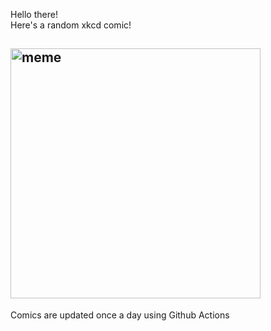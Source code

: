 Hello there! <br>Here's a random xkcd comic!<br>
## <img src="https://imgs.xkcd.com/comics/writing_styles.png" alt="meme" width="400"/><br>
Comics are updated once a day using Github Actions